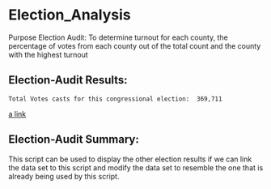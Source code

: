 # Election_Analysis
Purpose Election Audit:
To determine turnout for each county, the percentage of votes from each county out of the total count and the county with the highest turnout

## Election-Audit Results:
    Total Votes casts for this congressional election:  369,711
[a link](analysis/election_analysis.txt)

## Election-Audit Summary:
This script can be used to display the other election results if we can link the data set to this script and modify the data set to resemble the one that is already being used by this script.  


